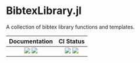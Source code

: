 # BibtexLibrary.jl
A collection of bibtex library functions and templates.

| Documentation                                   | CI Status                                   |
|:-----------------------------------------------:|:-------------------------------------------:|
| [![][dev-img]][dev-url] [![][rel-img]][rel-url] | [![][st-img]][st-url] [![][lt-img]][lt-url] |

[dev-img]: https://img.shields.io/badge/docs-dev-blue.svg
[dev-url]: https://Yujie-W.github.io/WaterPhysics.jl/dev/

[rel-img]: https://img.shields.io/badge/docs-stable-blue.svg
[rel-url]: https://Yujie-W.github.io/WaterPhysics.jl/stable/

[st-img]: https://github.com/Yujie-W/WaterPhysics.jl/workflows/JuliaStable/badge.svg?branch=master
[st-url]: https://github.com/Yujie-W/WaterPhysics.jl/actions?query=branch%3A"master"++workflow%3A"JuliaStable"

[lt-img]: https://github.com/Yujie-W/WaterPhysics.jl/workflows/JuliaStable/badge.svg?branch=master
[lt-url]: https://github.com/Yujie-W/WaterPhysics.jl/actions?query=branch%3A"master"++workflow%3A"JuliaStable"
